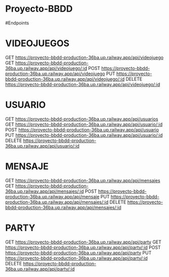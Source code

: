 # Proyecto-BBDD

#Endpoints

# VIDEOJUEGOS

GET https://proyecto-bbdd-production-36ba.up.railway.app/api/videojuego
GET https://proyecto-bbdd-production-36ba.up.railway.app/api/videojuego/:id
POST https://proyecto-bbdd-production-36ba.up.railway.app/api/videojuego
PUT https://proyecto-bbdd-production-36ba.up.railway.app/api/videojuego/:id
DELETE https://proyecto-bbdd-production-36ba.up.railway.app/api/videojuego/:id

# USUARIO 

GET https://proyecto-bbdd-production-36ba.up.railway.app/api/usuarios
GET https://proyecto-bbdd-production-36ba.up.railway.app/api/usuario/:id
POST https://proyecto-bbdd-production-36ba.up.railway.app/api/usuario
PUT https://proyecto-bbdd-production-36ba.up.railway.app/api/usuario/:id
DELETE https://proyecto-bbdd-production-36ba.up.railway.app/api/usuario/:id

# MENSAJE

GET https://proyecto-bbdd-production-36ba.up.railway.app/api/mensajes
GET https://proyecto-bbdd-production-36ba.up.railway.app/api/mensajes/:id
POST https://proyecto-bbdd-production-36ba.up.railway.app/api/mensaje
PUT https://proyecto-bbdd-production-36ba.up.railway.app/api/mensajes/:id
DELETE https://proyecto-bbdd-production-36ba.up.railway.app/api/mensajes/:id

# PARTY

GET https://proyecto-bbdd-production-36ba.up.railway.app/api/party
GET https://proyecto-bbdd-production-36ba.up.railway.app/api/party/:id
POST https://proyecto-bbdd-production-36ba.up.railway.app/api/party
PUT https://proyecto-bbdd-production-36ba.up.railway.app/api/party/:id
DELETE https://proyecto-bbdd-production-36ba.up.railway.app/api/party/:id
